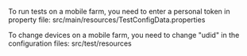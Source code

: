 To run tests on a mobile farm, you need to enter a personal token in property file: src/main/resources/TestConfigData.properties

To change devices on a mobile farm, you need to change "udid" in the configuration files: src/test/resources